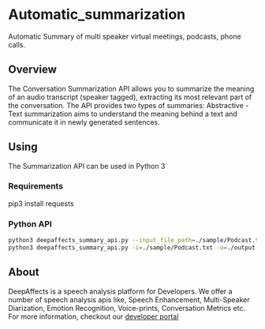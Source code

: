 # Automatic_summarization
Automatic Summary of multi speaker virtual meetings, podcasts, phone calls. 

## Overview
The Conversation Summarization API allows you to summarize the meaning of an audio transcript (speaker tagged), extracting its most relevant part of the conversation. The API provides two types of summaries:
Abstractive - Text summarization aims to understand the meaning behind a text and communicate it in newly generated sentences.


## Using

The Summarization API can be used in Python 3


### Requirements

pip3 install requests


### Python API

```bash
python3 deepaffects_summary_api.py --input_file_path=./sample/Podcast.txt --output_folder=./output --model=iamus
python3 deepaffects_summary_api.py -i=./sample/Podcast.txt -o=./output --model=iamus
```





## About
DeepAffects is a speech analysis platform for Developers. We offer a number of speech analysis apis like, Speech Enhancement, Multi-Speaker Diarization, Emotion Recognition, Voice-prints, Conversation Metrics etc. For more information, checkout our [developer portal](https://developers.deepaffects.com)
